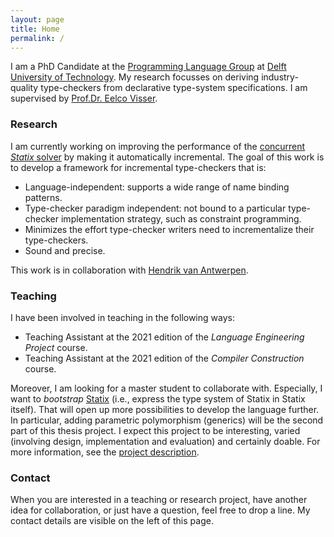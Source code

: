 ```yaml
---
layout: page
title: Home
permalink: /
---
```


I am a PhD Candidate at the [Programming Language Group](http://pl.ewi.tudelft.nl) at
[Delft University of Technology](http://www.tudelft.nl). My research focusses on
deriving industry-quality type-checkers from declarative type-system
specifications. I am supervised by [Prof.Dr. Eelco Visser](http://eelcovisser.org).

### Research

I am currently working on improving the performance of the [concurrent _Statix_
solver](https://github.com/metaborg/nabl) by making it automatically incremental.
The goal of this work is to develop a framework for incremental type-checkers that is:
- Language-independent: supports a wide range of name binding patterns.
- Type-checker paradigm independent: not bound to a particular type-checker
  implementation strategy, such as constraint programming.
- Minimizes the effort type-checker writers need to incrementalize their type-checkers.
- Sound and precise.

This work is in collaboration with [Hendrik van Antwerpen](https://hendrik.van-antwerpen.net).

### Teaching

I have been involved in teaching in the following ways:
- Teaching Assistant at the 2021 edition of the _Language Engineering Project_ course.
- Teaching Assistant at the 2021 edition of the _Compiler Construction_ course.

Moreover, I am looking for a master student to collaborate with. Especially, I
want to _bootstrap_ [Statix](http://www.spoofax.dev/references/statix/) (i.e., express
the type system of Statix in Statix itself). That will open up more possibilities
to develop the language further. In particular, adding parametric polymorphism
(generics) will be the second part of this thesis project. I expect this project
to be interesting, varied (involving design, implementation and evaluation) and
certainly doable. For more information, see the
[project description](http://pl.ewi.tudelft.nl/master-projects/master/2021/05/15/bootstrapping-and-generics-in-statix/).

### Contact

When you are interested in a teaching or research project, have another idea
for collaboration, or just have a question, feel free to drop a line. My contact
details are visible on the left of this page.
